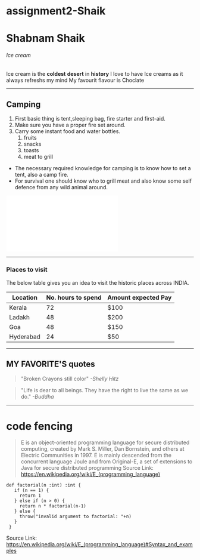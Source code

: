 # assignment2-Shaik
# Shabnam Shaik
###### Ice cream
Ice cream is the **coldest** **desert** in **history** I love to have Ice creams as it always refreshs my mind  My favourit flavour is Choclate 
***
## Camping 
1. First basic thing is tent,sleeping bag, fire starter and first-aid.
2. Make sure you have a proper fire set around.
3. Carry some instant food and water bottles.
   1. fruits
   2. snacks
   3. toasts
   4. meat to grill
* The necessary required knowledge for camping is to know how to set a tent, also a camp fire.
* For survival one should know who to grill meat and also know some self defence from any wild animal   around.

![image](AboutMe.md)

-------------------------------------------------------

### Places to visit 
The below table gives you an idea to visit the historic places across INDIA.<br>

| Location  | No. hours to spend | Amount expected Pay |
|-----------|--------------------|---------------------|
| Kerala    |       72           |    $100             |
| Ladakh    |       48           |    $200             |
| Goa       |       48           |    $150             |
| Hyderabad |       24           |    $50              |

-------------------------------------------------------

## MY FAVORITE'S  quotes
> "Broken Crayons still color" 
> *-Shelly Hitz*

>"Life is dear to all beings. They have the right to live the same as we do."
> *-Buddha*

----------------------------------------------------------

# code fencing
> E is an object-oriented programming language for secure distributed computing, created by Mark S. Miller, Dan Bornstein, and others at Electric Communities in 1997. E is mainly descended from the concurrent language Joule and from Original-E, a set of extensions to Java for secure distributed programming
Source Link: <https://en.wikipedia.org/wiki/E_(programming_language)>

```
def factorial(n :int) :int {
   if (n == 1) {
     return 1
   } else if (n > 0) {
     return n * factorial(n-1)
   } else {
     throw("invalid argument to factorial: "+n)
   }
 }

 ```
 Source Link: <https://en.wikipedia.org/wiki/E_(programming_language)#Syntax_and_examples>
 

